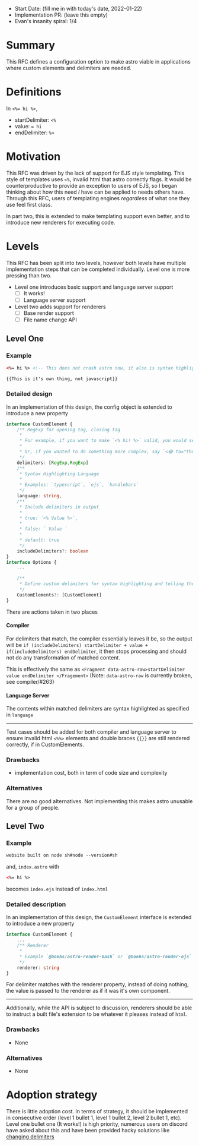 - Start Date: (fill me in with today's date, 2022-01-22)
- Implementation PR: (leave this empty)
- Evan's insanity spiral: 1/4
# Summary
This RFC defines a configuration option to make astro viable in applications where custom elements and delimiters are needed.
# Definitions
In `<%= hi %>`,
* startDelimiter: `<%`
* value: `= hi `
* endDelimiter: `%>`
# Motivation
This RFC was driven by the lack of support for EJS style templating. This style of templates uses `<%`, invalid html that astro correctly flags. It would be counterproductive to provide an exception to users of EJS, so I began thinking about how this need *I* have can be applied to needs others have. Through this RFC, users of templating engines *regardless* of what one they use feel first class.

In part two, this is extended to make templating support even better, and to introduce new renderers for executing code.
# Levels
This RFC has been split into two levels, however both levels have multiple implementation steps that can be completed individually. Level one is more pressing than two.
- Level one introduces basic support and language server support
	- [ ] It works!
	- [ ] Language server support
- Level two adds support for renderers
	- [ ] Base render support
	- [ ] File name change API
## Level One
### Example
```html
<%= hi %> <!-- This does not crash astro now, it also is syntax highlighted like ejs templates would be -->
```

```html
{{This is it's own thing, not javascript}}
```
### Detailed design
In an implementation of this design, the config object is extended to introduce a new property

```ts
interface CustomElement {
    /** RegExp for opening tag, closing tag
     * 
     * For example, if you want to make `<% hi! %>` valid, you would set match to be `[/<%/,/%>/]`
     * 
     * Or, if you wanted to do something more complex, say `<😂 to="the" world>:)</😂>`, you could write a regexp like `[/<😂.*?>/,/<\/😂>/]`
     */
	delimiters: [RegExp,RegExp]
    /**
     * Syntax Highlighting Language
     * 
     * Examples: `typescript`, `ejs`, `handlebars`
     */
	language: string,
	/**
	 * Include delimiters in output
	 * 
	 * true: `<% Value %>`,
	 * 
	 * false: ` Value `
	 * 
	 * default: true
	 */
	includeDelimiters?: boolean
}
interface Options {
	...

    /**
     * Define custom delimiters for syntax highlighting and telling the compiler to leave you alone.
     */
	CustomElements?: [CustomElement]
}
```
There are actions taken in two places
#### Compiler
For delimiters that match, the compiler essentially leaves it be, so the output will be `if (includeDelimiters) startDelimiter + value + if(includeDelimiters) endDelimiter`, it then stops processing and should not do any transformation of matched content.

This is effectively the same as `<Fragment data-astro-raw>startDelimiter value endDelimiter </Fragement>` (Note: `data-astro-raw`  is currently broken, see compiler/#263)
#### Language Server
The contents within matched delimiters are syntax highlighted as specified in `language`

---
 Test cases should be added for both compiler and language server to ensure invalid html `<%%>` elements and double braces `{{}}` are still rendered correctly, if in CustomElements.
### Drawbacks
- implementation cost, both in term of code size and complexity
### Alternatives
There are no good alternatives. Not implementing this makes astro unusable for a group of people.
## Level Two
### Example
```html
website built on node sh#node --version#sh
```
and, `index.astro` with
```html
<%= hi %>
```
becomes `index.ejs` instead of `index.html`
### Detailed description
In an implementation of this design, the `CustomElement` interface is extended to introduce a new property
```ts
interface CustomElement {
	...
    /** Renderer
     *
	 * Example `@boehs/astro-render-bash` or `@boehs/astro-render-ejs`
	 */
	renderer: string
}
```

For delimiter matches with the renderer property, instead of doing nothing, the value is passed to the renderer as if it was it's own component.

---
Additionally, while the API is subject to discussion, renderers should be able to instruct a built file's extension to be whatever it pleases instead of `html`.
### Drawbacks
- None
### Alternatives
* None
# Adoption strategy
There is little adoption cost. In terms of strategy, it should be implemented in consecutive order (level 1 bullet 1, level 1 bullet 2, level 2 bullet 1, etc). Level one bullet one (It works!) is high priority, numerous users on discord have asked about this and have been provided hacky solutions like [changing delimiters](https://stackblitz.com/edit/astroeta?file=astro%2Fsrc%2Fpages%2Findex.astro)